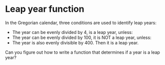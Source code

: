 # Leap year function

In the Gregorian calendar, three conditions are used to identify leap years:

- The year can be evenly divided by 4, is a leap year, unless:
- The year can be evenly divided by 100, it is NOT a leap year, unless:
- The year is also evenly divisible by 400. Then it is a leap year.

Can you figure out how to write a function that determines if a year is a leap year?